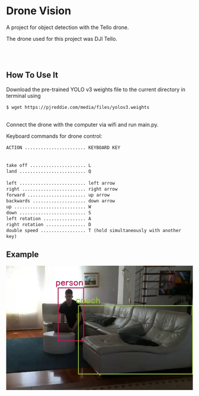 # Drone Vision
 A project for object detection with the Tello drone.


The drone used for this project was DJI Tello.


<br/>
<br/>

## How To Use It
Download the pre-trained YOLO v3 weights file to the current directory in terminal using

```
$ wget https://pjreddie.com/media/files/yolov3.weights
```

<br/>
Connect the drone with the computer via wifi and run main.py.



Keyboard commands for drone control:

```
ACTION ....................... KEYBOARD KEY


take off ..................... L
land ......................... Q

left ......................... left arrow
right ........................ right arrow
forward ...................... up arrow
backwards .................... down arrow
up ........................... W
down ......................... S
left rotation ................ A
right rotation ............... D
double speed ................. T (hold simultaneously with another key)
```



## Example
![alt text](example2.jpg?raw=true)
